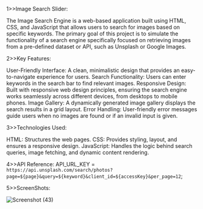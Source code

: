 
1>>Image Search Slider:

The Image Search Engine is a web-based application built using HTML, CSS, and JavaScript that allows users to search for images based on specific keywords. The primary goal of this project is to simulate the functionality of a search engine specifically focused on retrieving images from a pre-defined dataset or API, such as Unsplash or Google Images.


2>>Key Features:

User-Friendly Interface: A clean, minimalistic design that provides an easy-to-navigate experience for users.
Search Functionality: Users can enter keywords in the search bar to find relevant images.
Responsive Design: Built with responsive web design principles, ensuring the search engine works seamlessly across different devices, from desktops to mobile phones.
Image Gallery: A dynamically generated image gallery displays the search results in a grid layout.
Error Handling: User-friendly error messages guide users when no images are found or if an invalid input is given.

3>>Technologies Used:

HTML: Structures the web pages.
CSS: Provides styling, layout, and ensures a responsive design.
JavaScript: Handles the logic behind search queries, image fetching, and dynamic content rendering.

4>>API Reference:
API_URL_KEY = `https://api.unsplash.com/search/photos?page=${page}&query=${keyword}&client_id=${accessKey}&per_page=12`;


5>>ScreenShots:

![Screenshot (43)](https://github.com/user-attachments/assets/c6ea0ac5-62b3-46f0-9423-c8cd7401eeac)
